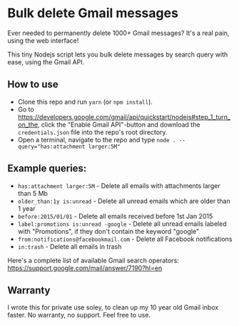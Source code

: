 # Bulk delete Gmail messages

Ever needed to permanently delete 1000+ Gmail messages? It's a real pain, using the web interface!

This tiny Nodejs script lets you bulk delete messages by search query with ease, using the Gmail API.

## How to use

- Clone this repo and run `yarn` (or `npm install`).
- Go to https://developers.google.com/gmail/api/quickstart/nodejs#step_1_turn_on_the, click the "Enable Gmail API"-button and download the `credentials.json` file into the repo's root directory.
- Open a terminal, navigate to the repo and type `node . --query="has:attachment larger:5M"`

## Example queries:

- `has:attachment larger:5M` - Delete all emails with attachments larger than 5 Mb
- `older_than:1y is:unread` - Delete all unread emails which are older than 1 year
- `before:2015/01/01` - Delete all emails received before 1st Jan 2015
- `label:promotions is:unread -google` - Delete all unread emails labeled with "Promotions", if they don't contain the keyword "google"
- `from:notifications@facebookmail.com` - Delete all Facebook notifications
- `in:trash` - Delete all emails in trash

Here's a complete list of available Gmail search operators: https://support.google.com/mail/answer/7190?hl=en

## Warranty

I wrote this for private use soley, to clean up my 10 year old Gmail inbox faster. No warranty, no support. Feel free to use.
